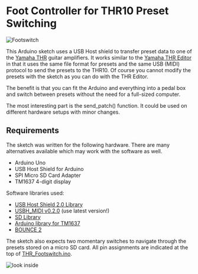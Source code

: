 # Foot Controller for THR10 Preset Switching

![Footswitch](http://1.bp.blogspot.com/-KSubTc3JJio/VjdUhuKYcoI/AAAAAAAABzM/mUH88VONmtU/s320/footswitch.jpg)

This Arduino sketch uses a USB Host shield to transfer preset data to
one of the [Yamaha THR](http://www.yamaha.com/thr/) guitar amplifiers.
It works similar to the
[Yamaha THR Editor](https://www.youtube.com/watch?v=avRvgELWrFE)
in that it uses the same file format for presets and the same USB (MIDI)
protocol to send the presets to the THR10. Of course you cannot modify
the presets with the sketch as you can do with the THR Editor.

The benefit is that you can fit the Arduino and everything into a pedal
box and switch between presets without the need for a full-sized computer.

The most interesting part is the send_patch() function. It could be used
on different hardware setups with minor changes.

## Requirements

The sketch was written for the following hardware. There are many
alternatives available which may work with the software as well.

- Arduino Uno
- USB Host Shield for Arduino
- SPI Micro SD Card Adapter
- TM1637 4-digit display

Software libraries used:

- [USB Host Shield 2.0 Library](https://github.com/felis/USB_Host_Shield_2.0)
- [USBH_MIDI v0.2.0](https://github.com/YuuichiAkagawa/USBH_MIDI) (use latest version!)
- [SD Library](https://www.arduino.cc/en/Reference/SD)
- [Arduino library for TM1637](https://github.com/avishorp/TM1637)
- [BOUNCE 2](https://github.com/thomasfredericks/Bounce2)

The sketch also expects two momentary switches to navigate through the presets
stored on a micro SD card. All pin assignments are indicated at the top of
[THR_Footswitch.ino](THR_Footswitch.ino).

![look inside](http://4.bp.blogspot.com/-dgL4m3WRgRk/VjdUktqBwWI/AAAAAAAABzU/ymVse-GbOGM/s320/footswitch_open_text.jpg)

